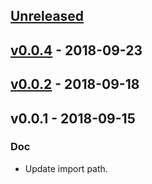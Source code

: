 <a name="unreleased"></a>
## [Unreleased]


<a name="v0.0.4"></a>
## [v0.0.4] - 2018-09-23

<a name="v0.0.2"></a>
## [v0.0.2] - 2018-09-18

<a name="v0.0.1"></a>
## v0.0.1 - 2018-09-15
### Doc
- Update import path.


[Unreleased]: https://github.com/shuheiktgw/go-travis/compare/v0.0.4...HEAD
[v0.0.4]: https://github.com/shuheiktgw/go-travis/compare/v0.0.2...v0.0.4
[v0.0.2]: https://github.com/shuheiktgw/go-travis/compare/v0.0.1...v0.0.2
